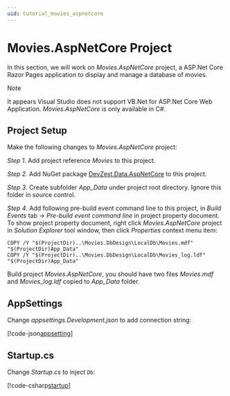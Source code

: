 ```yaml
---
uid: tutorial_movies_aspnetcore
---
```


# Movies.AspNetCore Project

In this section, we will work on *Movies.AspNetCore* project, a ASP.Net Core Razor Pages application to display and manage a database of movies.

>[!NOTE]
>It appears Visual Studio does not support VB.Net for ASP.Net Core Web Application. *Movies.AspNetCore* is only available in C#.

## Project Setup

Make the following changes to *Movies.AspNetCore* project:

*Step 1*. Add project reference *Movies* to this project.

*Step 2*. Add NuGet package [DevZest.Data.AspNetCore](https://www.nuget.org/packages/DevZest.Data.AspNetCore/) to this project.

*Step 3*. Create subfolder *App_Data* under project root directory. Ignore this folder in source control.

*Step 4*. Add following pre-build event command line to this project, in *Build Events* tab -> *Pre-build event command line* in project property document. To show project property document, right click *Movies.AspNetCore* project in *Solution Explorer* tool window, then click *Properties* context menu item:

```shell
COPY /Y "$(ProjectDir)..\Movies.DbDesign\LocalDb\Movies.mdf" "$(ProjectDir)App_Data"
COPY /Y "$(ProjectDir)..\Movies.DbDesign\LocalDb\Movies_log.ldf" "$(ProjectDir)App_Data"
```

Build project *Movies.AspNetCore*, you should have two files *Movies.mdf* and *Movies_log.ldf* copied to *App_Data* folder.

## AppSettings

Change *appsettings.Development.json* to add connection string:

[!code-json[appsetting](../../../samples/Tutorial/Movies.AspNetCore/appsettings.Development.json)]

## Startup.cs

Change *Startup.cs* to inject `Db`:

[!code-csharp[startup](../../../samples/Tutorial/Movies.AspNetCore/Startup.cs)]
